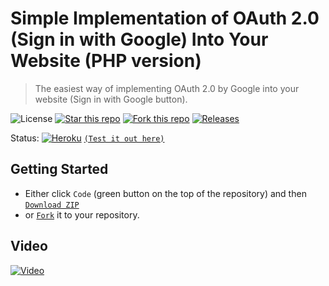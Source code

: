 # Simple Implementation of OAuth 2.0 (Sign in with Google) Into Your Website (PHP version)
> The easiest way of implementing OAuth 2.0 by Google into your website (Sign in with Google button).

![License](https://img.shields.io/npm/l/css-star-rating.svg) 
[![Star this repo](https://badgen.net/github/stars/blank-yt/Simple-Implementation-of-OAuth-2.0-Google-Sign-In-Into-Your-Website)](https://github.com/blank-yt/Simple-Implementation-of-OAuth-2.0-Google-Sign-In-Into-Your-Website/stargazers/)
[![Fork this repo](https://badgen.net/github/forks/blank-yt/Simple-Implementation-of-OAuth-2.0-Google-Sign-In-Into-Your-Website)](https://github.com/blank-yt/Simple-Implementation-of-OAuth-2.0-Google-Sign-In-Into-Your-Website/fork/)
[![Releases](https://img.shields.io/github/downloads/blank-yt/Simple-Implementation-of-OAuth-2.0-Google-Sign-In-Into-Your-Website/total.svg)](https://github.com/blank-yt/Simple-Implementation-of-OAuth-2.0-Google-Sign-In-Into-Your-Website/archive/refs/tags/Release.zip)

Status: [![Heroku](https://pyheroku-badge.herokuapp.com/?app=oauth2-google-blank&style=flat)](https://oauth2-google-blank.herokuapp.com/) [`(Test it out here)`](https://oauth2-google-blank.herokuapp.com/)

## Getting Started
- Either click `Code` (green button on the top of the repository) and then [`Download ZIP`](https://github.com/blank-yt/Simple-Implementation-of-OAuth-2.0-Google-Sign-In-Into-Your-Website/archive/refs/tags/Release.zip)
- or [`Fork`](https://github.com/blank-yt/Simple-Implementation-of-OAuth-2.0-Google-Sign-In-Into-Your-Website/fork) it to your repository.

## Video
[![Video](https://img.youtube.com/vi/jlqv83Qfvig/0.jpg)](https://www.youtube.com/watch?v=jlqv83Qfvig)
